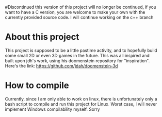 #Discontinued
this version of this project will no longer be continued, if you want to have a C version, you are welcome to make your own with the currently provided source code.
I will continue working on the c++ branch

#  About this project
This project is supposed to be a little pastime activity, and to hopefully build some small 2D or even 3D games in the future. This was all inspired and built upon jdh's work,
using his doomenstein repository for "inspiration". Here's the link: https://github.com/jdah/doomenstein-3d

# How to compile
Currently, since I am only able to work on linux, there is unfortunately only a bash script to compile and run this project for Linux. Worst case, I will never implement Windows compilability myself. Sorry 

